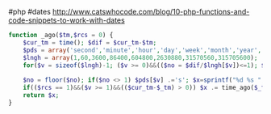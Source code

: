 #php #dates
http://www.catswhocode.com/blog/10-php-functions-and-code-snippets-to-work-with-dates
``` php
function _ago($tm,$rcs = 0) {  
	$cur_tm = time(); $dif = $cur_tm-$tm;  
	$pds = array('second','minute','hour','day','week','month','year','decade');  
	$lngh = array(1,60,3600,86400,604800,2630880,31570560,315705600);  
	for($v = sizeof($lngh)-1; ($v >= 0)&&(($no = $dif/$lngh[$v])<=1); $v--); if($v < 0) $v = 0; $_tm = $cur_tm-($dif%$lngh[$v]);  
	  
	$no = floor($no); if($no <> 1) $pds[$v] .='s'; $x=sprintf("%d %s ",$no,$pds[$v]);  
	if(($rcs == 1)&&($v >= 1)&&(($cur_tm-$_tm) > 0)) $x .= time_ago($_tm);  
	return $x;  
}  
```
